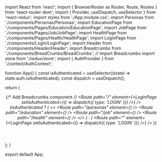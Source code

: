 import React from 'react';
import { BrowserRouter as Router, Route, Routes } from 'react-router-dom';
import { Provider, useDispatch, useSelector } from 'react-redux';
import styles from './App.module.css';
import Personas from './components/Personas/Personas';
import EducationPage from './components/Pages/Education/EducationPage';
import JobPage from './components/Pages/Job/JobPage';
import HealthPage from './components/Pages/Health/HealthPage';
import LoginPage from './components/Login/LoginPage';
import Header from './components/Header/Header';
import Breadcrumbs from './components/BreadCrumbs/BreadCrumbs'; // Import Breadcrumbs
import store from './redux/store'; 
import { AuthProvider } from './context/AuthContext';

function App() {
  const isAuthenticated = useSelector((state) => state.auth.isAuthenticated);
  const dispatch = useDispatch();

  return (
    <Provider store={store}>
      <AuthProvider>
        <Router>
          <div className={styles.App}>
            <Header />
            <Breadcrumbs /> {/* Add Breadcrumbs component */}
            <Routes>
              <Route
                path="/"
                element={<LoginPage setIsAuthenticated={() => dispatch({ type: 'LOGIN' })} />}
              />
              {isAuthenticated ? (
                <>
                  <Route path="/personas" element={<Personas />} />
                  <Route path="/education" element={<EducationPage />} />
                  <Route path="/job" element={<JobPage />} />
                  <Route path="/health" element={<HealthPage />} />
                </>
              ) : (
                <Route path="*" element={<LoginPage setIsAuthenticated={() => dispatch({ type: 'LOGIN' })} />} />
              )}
            </Routes>
          </div>
        </Router>
      </AuthProvider>
    </Provider>
  );
}

export default App;
